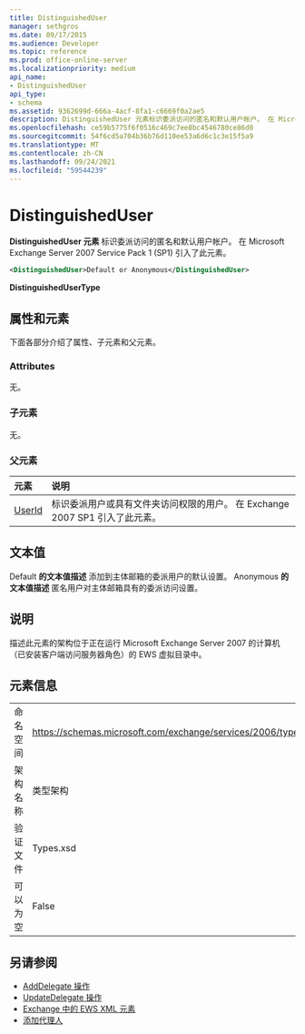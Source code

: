 ```yaml
---
title: DistinguishedUser
manager: sethgros
ms.date: 09/17/2015
ms.audience: Developer
ms.topic: reference
ms.prod: office-online-server
ms.localizationpriority: medium
api_name:
- DistinguishedUser
api_type:
- schema
ms.assetid: 9362699d-666a-4acf-8fa1-c6669f0a2ae5
description: DistinguishedUser 元素标识委派访问的匿名和默认用户帐户。 在 Microsoft Exchange Server 2007 Service Pack 1 (SP1) 引入了此元素。
ms.openlocfilehash: ce59b5775f6f0516c469c7ee8bc4546780ce86d0
ms.sourcegitcommit: 54f6cd5a704b36b76d110ee53a6d6c1c3e15f5a9
ms.translationtype: MT
ms.contentlocale: zh-CN
ms.lasthandoff: 09/24/2021
ms.locfileid: "59544239"
---
```

# <a name="distinguisheduser"></a>DistinguishedUser

**DistinguishedUser 元素** 标识委派访问的匿名和默认用户帐户。 在 Microsoft Exchange Server 2007 Service Pack 1 (SP1) 引入了此元素。 
  
```xml
<DistinguishedUser>Default or Anonymous</DistinguishedUser>
```

 **DistinguishedUserType**
## <a name="attributes-and-elements"></a>属性和元素

下面各部分介绍了属性、子元素和父元素。
  
### <a name="attributes"></a>Attributes

无。
  
### <a name="child-elements"></a>子元素

无。
  
### <a name="parent-elements"></a>父元素

|**元素**|**说明**|
|:-----|:-----|
|[UserId](userid.md) <br/> |标识委派用户或具有文件夹访问权限的用户。 在 Exchange 2007 SP1 引入了此元素。  <br/> |
   
## <a name="text-value"></a>文本值

Default **的文本值描述** 添加到主体邮箱的委派用户的默认设置。 Anonymous **的文本值描述** 匿名用户对主体邮箱具有的委派访问设置。 
  
## <a name="remarks"></a>说明

描述此元素的架构位于正在运行 Microsoft Exchange Server 2007 的计算机（已安装客户端访问服务器角色）的 EWS 虚拟目录中。
  
## <a name="element-information"></a>元素信息

|||
|:-----|:-----|
|命名空间  <br/> |https://schemas.microsoft.com/exchange/services/2006/types  <br/> |
|架构名称  <br/> |类型架构  <br/> |
|验证文件  <br/> |Types.xsd  <br/> |
|可以为空  <br/> |False  <br/> |
   
## <a name="see-also"></a>另请参阅

- [AddDelegate 操作](adddelegate-operation.md)  
- [UpdateDelegate 操作](updatedelegate-operation.md)
- [Exchange 中的 EWS XML 元素](ews-xml-elements-in-exchange.md)
- [添加代理人](https://msdn.microsoft.com/library/3a744150-66a3-4a13-9433-793603ba5038%28Office.15%29.aspx)

